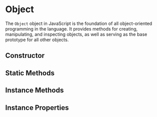 # Object

The `Object` object in JavaScript is the foundation of all object-oriented programming in the language. It provides methods for creating, manipulating, and inspecting objects, as well as serving as the base prototype for all other objects.

## Constructor

## Static Methods

## Instance Methods

## Instance Properties
